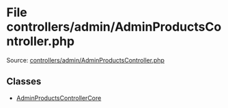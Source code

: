 File controllers/admin/AdminProductsController.php
=========

Source: [controllers/admin/AdminProductsController.php](https://github.com/PrestaShop/PrestaShop/blob/1.5.6.1/controllers/admin/AdminProductsController.php)


Classes
-------

* [AdminProductsControllerCore](class.AdminProductsControllerCore.md)

